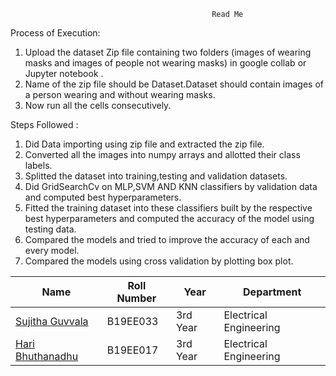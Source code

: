                                                  Read Me
Process of Execution:

1. Upload the dataset Zip file containing two folders (images of wearing masks and images of people not wearing masks) in google collab or Jupyter notebook .
2. Name of the zip file should be Dataset.Dataset should contain images of a person wearing and without wearing masks.
3. Now run all the cells consecutively.
 
Steps Followed :

1. Did Data importing using zip file and extracted the zip file.
2. Converted all the images into numpy arrays and allotted their class labels.
3. Splitted the dataset into training,testing and validation datasets.
4. Did GridSearchCv on MLP,SVM AND KNN classifiers by validation data and
computed best hyperparameters.
5. Fitted the training dataset into these classifiers built by the respective best
hyperparameters and computed the accuracy of the model using testing data.
6. Compared the models and tried to improve the accuracy of each and every model.
7. Compared the models using cross validation by plotting box plot.



| Name                                            | Roll Number | Year      | Department             |
| ----------------------------------------------- | ----------- | --------- | ---------------------- |
| [Sujitha Guvvala](https://github.com/SujithaGuvvala) | B19EE033   | 3rd Year | Electrical Engineering |
| [Hari Bhuthanadhu](https://github.com/haribhutanadhu) | B19EE017   | 3rd Year | Electrical Engineering |
